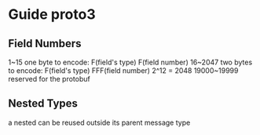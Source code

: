 # Guide proto3

## Field Numbers

1~15 one byte to encode: F(field's type) F(field number)
16~2047 two bytes to encode: F(field's type) FFF(field number) 2^12 = 2048
19000~19999 reserved for the protobuf

## Nested Types

a nested can be reused outside its parent message type